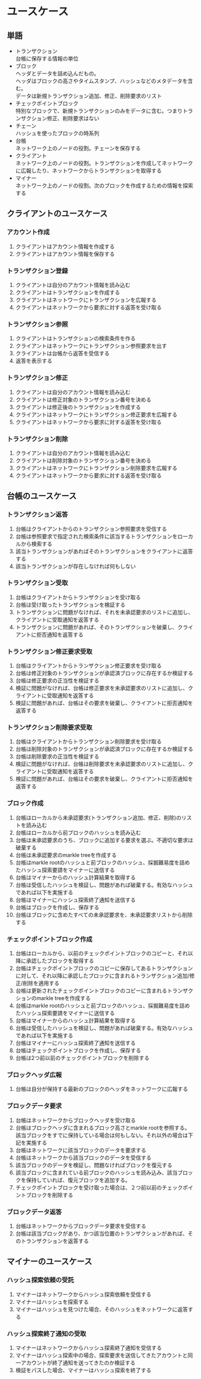 # ユースケース
## 単語
- トランザクション  
  台帳に保存する情報の単位
- ブロック  
  ヘッダとデータを詰め込んだもの。  
  ヘッダはブロックの高さやタイムスタンプ、ハッシュなどのメタデータを含む。  
  データは新規トランザクション追加、修正、削除要求のリスト
- チェックポイントブロック  
  特別なブロックで、新規トランザクションのみをデータに含む。つまりトランザクション修正、削除要求はない
- チェーン  
  ハッシュを使ったブロックの時系列
- 台帳  
  ネットワーク上のノードの役割。チェーンを保存する
- クライアント  
  ネットワーク上のノードの役割。トランザクションを作成してネットワークに広報したり、ネットワークからトランザクションを取得する
- マイナー  
  ネットワーク上のノードの役割。次のブロックを作成するための情報を探索する

## クライアントのユースケース
### アカウント作成
1. クライアントはアカウント情報を作成する
1. クライアントはアカウント情報を保存する
### トランザクション登録
1. クライアントは自分のアカウント情報を読み込む
1. クライアントはトランザクションを作成する
1. クライアントはネットワークにトランザクションを広報する
1. クライアントはネットワークから要求に対する返答を受け取る
### トランザクション参照
1. クライアントはトランザクションの検索条件を作る
1. クライアントはネットワークにトランザクション参照要求を出す
1. クライアントは台帳から返答を受信する
1. 返答を表示する
### トランザクション修正
1. クライアントは自分のアカウント情報を読み込む
1. クライアントは修正対象のトランザクション番号を決める
1. クライアントは修正後のトランザクションを作成する
1. クライアントはネットワークにトランザクション修正要求を広報する
1. クライアントはネットワークから要求に対する返答を受け取る
### トランザクション削除
1. クライアントは自分のアカウント情報を読み込む
1. クライアントは削除対象のトランザクション番号を決める
1. クライアントはネットワークにトランザクション削除要求を広報する
1. クライアントはネットワークから要求に対する返答を受け取る

## 台帳のユースケース
### トランザクション返答
1. 台帳はクライアントからのトランザクション参照要求を受信する
1. 台帳は参照要求で指定された検索条件に該当するトランザクションをローカルから検索する
1. 該当トランザクションがあればそのトランザクションをクライアントに返答する
1. 該当トランザクションが存在しなければ何もしない
### トランザクション受取
1. 台帳はクライアントからトランザクションを受け取る
1. 台帳は受け取ったトランザクションを検証する
1. トランザクションに問題がなければ、それを未承認要求のリストに追加し、クライアントに受取通知を返答する
1. トランザクションに問題があれば、そのトランザクションを破棄し、クライアントに拒否通知を返答する
### トランザクション修正要求受取
1. 台帳はクライアントからトランザクション修正要求を受け取る
1. 台帳は修正対象のトランザクションが承認済ブロックに存在するか検証する
1. 台帳は修正要求の正当性を検証する
1. 検証に問題がなければ、台帳は修正要求を未承認要求のリストに追加し、クライアントに受取通知を返答する
1. 検証に問題があれば、台帳はその要求を破棄し、クライアントに拒否通知を返答する
### トランザクション削除要求受取
1. 台帳はクライアントからトランザクション削除要求を受け取る
1. 台帳は削除対象のトランザクションが承認済ブロックに存在するか検証する
1. 台帳は削除要求の正当性を検証する
1. 検証に問題がなければ、台帳は削除要求を未承認要求のリストに追加し、クライアントに受取通知を返答する
1. 検証に問題があれば、台帳はその要求を破棄し、クライアントに拒否通知を返答する
### ブロック作成
1. 台帳はローカルから未承認要求(トランザクション追加、修正、削除)のリストを読み込む
1. 台帳はローカルから前ブロックのハッシュを読み込む
1. 台帳は未承認要求のうち、ブロックに追加する要求を選ぶ。不適切な要求は破棄する
1. 台帳は未承認要求のmarkle treeを作成する
1. 台帳はmarkle rootのハッシュと前ブロックのハッシュ、採掘難易度を詰めたハッシュ探索要請をマイナーに送信する
1. 台帳はマイナーからのハッシュ計算結果を取得する
1. 台帳は受信したハッシュを検証し、問題があれば破棄する。有効なハッシュであれば以下を実施する
1. 台帳はマイナーにハッシュ探索終了通知を送信する
1. 台帳はブロックを作成し、保存する
1. 台帳はブロックに含めたすべての未承認要求を、未承認要求リストから削除する
### チェックポイントブロック作成
1. 台帳はローカルから、以前のチェックポイントブロックのコピーと、それ以降に承認したブロックを取得する
1. 台帳はチェックポイントブロックのコピーに保存してあるトランザクションに対して、それ以降に承認したブロックに含まれるトランザクション追加/修正/削除を適用する
1. 台帳は更新されたチェックポイントブロックのコピーに含まれるトランザクションのmarkle treeを作成する
1. 台帳はmarkle rootのハッシュと前ブロックのハッシュ、採掘難易度を詰めたハッシュ探索要請をマイナーに送信する
1. 台帳はマイナーからのハッシュ計算結果を取得する
1. 台帳は受信したハッシュを検証し、問題があれば破棄する。有効なハッシュであれば以下を実施する
1. 台帳はマイナーにハッシュ探索終了通知を送信する
1. 台帳はチェックポイントブロックを作成し、保存する
1. 台帳は2つ前以前のチェックポイントブロックを削除する
### ブロックヘッダ広報
1. 台帳は自分が保持する最新のブロックのヘッダをネットワークに広報する
### ブロックデータ要求
1. 台帳はネットワークからブロックヘッダを受け取る
1. 台帳はブロックヘッダに含まれるブロック高さとmarkle rootを参照する。該当ブロックをすでに保持している場合は何もしない。それ以外の場合は下記を実施する
1. 台帳はネットワークに該当ブロックのデータを要求する
1. 台帳はネットワークから該当ブロックのデータを受信する
1. 該当ブロックのデータを検証し、問題なければブロックを復元する
1. 該当ブロックに含まれている前ブロックのハッシュを読み込み、該当ブロックを保持していれば、復元ブロックを追加する。
1. チェックポイントブロックを受け取った場合は、２つ前以前のチェックポイントブロックを削除する
### ブロックデータ返答
1. 台帳はネットワークからブロックデータ要求を受信する
1. 台帳は該当ブロックがあり、かつ該当位置のトランザクションがあれば、そのトランザクションを返答する

## マイナーのユースケース
### ハッシュ探索依頼の受託
1. マイナーはネットワークからハッシュ探索依頼を受信する
1. マイナーはハッシュを探索する
1. マイナーはハッシュを見つけた場合、そのハッシュをネットワークに返答する
### ハッシュ探索終了通知の受取
1. マイナーはネットワークからハッシュ探索終了通知を受信する
1. マイナーはハッシュ探索中の場合、探索要求を送信してきたアカウントと同一アカウントが終了通知を送ってきたのか検証する
1. 検証をパスした場合、マイナーはハッシュ探索を終了する
